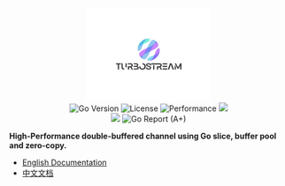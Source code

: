 <div align="center">
<img src="./assets/images/logo.png" alt="TURBOSTREAM Logo" style="width: 45%; max-width: 450px;">

<br/>

<img src="https://img.shields.io/badge/Go-1.23+-00ADD8?logo=go&logoColor=white" alt="Go Version">
<img src="https://img.shields.io/badge/license-Apache2.0-blue" alt="License">
<img src="https://img.shields.io/badge/performance-optimized-brightgreen" alt="Performance">
<a title="Tag" target="_blank" href="https://github.com/TimeWtr/TurboStream/tags"><img src="https://img.shields.io/github/v/tag/TimeWtr/TruboStream?color=%23ff8936&logo=fitbit&style=flat-square" /></a>
<br>
<a title="GoDoc" target="_blank" href="https://pkg.go.dev/github.com/TimeWtr/TurboStream?tab=doc"><img src="https://img.shields.io/badge/go.dev-doc-007d9c?style=flat-square&logo=read-the-docs" /></a>
<img src="https://goreportcard.com/badge/github.com/TimeWtr/TurboStream" alt="Go Report (A+)">

</div>

**High-Performance double-buffered channel using Go slice, buffer pool and zero-copy.**

- [English Documentation](./docs/en/README.md)
- [中文文档](./docs/zh/README_zh.md)